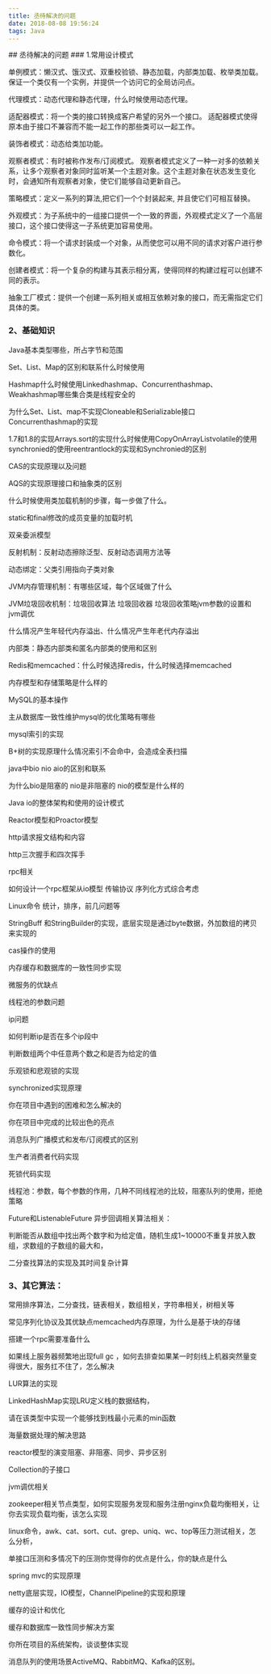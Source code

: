 ```yaml
---
title: 丞待解决的问题
date: 2018-08-08 19:56:24
tags: Java
---
```

<meta name="referrer" content="no-referrer" />
## 丞待解决的问题
### 1.常用设计模式

单例模式：懒汉式、饿汉式、双重校验锁、静态加载，内部类加载、枚举类加载。保证一个类仅有一个实例，并提供一个访问它的全局访问点。

代理模式：动态代理和静态代理，什么时候使用动态代理。

适配器模式：将一个类的接口转换成客户希望的另外一个接口。
适配器模式使得原本由于接口不兼容而不能一起工作的那些类可以一起工作。

装饰者模式：动态给类加功能。

观察者模式：有时被称作发布/订阅模式。
观察者模式定义了一种一对多的依赖关系，让多个观察者对象同时监听某一个主题对象。这个主题对象在状态发生变化时，会通知所有观察者对象，使它们能够自动更新自己。

策略模式：定义一系列的算法,把它们一个个封装起来, 并且使它们可相互替换。

外观模式：为子系统中的一组接口提供一个一致的界面，外观模式定义了一个高层接口，这个接口使得这一子系统更加容易使用。

命令模式：将一个请求封装成一个对象，从而使您可以用不同的请求对客户进行参数化。

创建者模式：将一个复杂的构建与其表示相分离，使得同样的构建过程可以创建不同的表示。

抽象工厂模式：提供一个创建一系列相关或相互依赖对象的接口，而无需指定它们具体的类。


### 2、基础知识

Java基本类型哪些，所占字节和范围

Set、List、Map的区别和联系什么时候使用

Hashmap什么时候使用Linkedhashmap、Concurrenthashmap、Weakhashmap哪些集合类是线程安全的

为什么Set、List、map不实现Cloneable和Serializable接口Concurrenthashmap的实现

1.7和1.8的实现Arrays.sort的实现什么时候使用CopyOnArrayListvolatile的使用synchronied的使用reentrantlock的实现和Synchronied的区别

CAS的实现原理以及问题

AQS的实现原理接口和抽象类的区别

什么时候使用类加载机制的步骤，每一步做了什么。

static和final修改的成员变量的加载时机

双亲委派模型

反射机制：反射动态擦除泛型、反射动态调用方法等

动态绑定：父类引用指向子类对象

JVM内存管理机制：有哪些区域，每个区域做了什么

JVM垃圾回收机制：垃圾回收算法 垃圾回收器 垃圾回收策略jvm参数的设置和jvm调优

什么情况产生年轻代内存溢出、什么情况产生年老代内存溢出

内部类：静态内部类和匿名内部类的使用和区别

Redis和memcached：什么时候选择redis，什么时候选择memcached

内存模型和存储策略是什么样的

MySQL的基本操作

主从数据库一致性维护mysql的优化策略有哪些

mysql索引的实现

B+树的实现原理什么情况索引不会命中，会造成全表扫描

java中bio nio aio的区别和联系

为什么bio是阻塞的 nio是非阻塞的 nio的模型是什么样的

Java io的整体架构和使用的设计模式

Reactor模型和Proactor模型

http请求报文结构和内容

http三次握手和四次挥手

rpc相关

如何设计一个rpc框架从io模型 传输协议 序列化方式综合考虑

Linux命令 统计，排序，前几问题等

StringBuff 和StringBuilder的实现，底层实现是通过byte数据，外加数组的拷贝来实现的

cas操作的使用

内存缓存和数据库的一致性同步实现

微服务的优缺点

线程池的参数问题

ip问题

如何判断ip是否在多个ip段中

判断数组两个中任意两个数之和是否为给定的值

乐观锁和悲观锁的实现

synchronized实现原理

你在项目中遇到的困难和怎么解决的

你在项目中完成的比较出色的亮点

消息队列广播模式和发布/订阅模式的区别

生产者消费者代码实现

死锁代码实现

线程池：参数，每个参数的作用，几种不同线程池的比较，阻塞队列的使用，拒绝策略

Future和ListenableFuture 异步回调相关算法相关：

判断能否从数组中找出两个数字和为给定值，随机生成1~10000不重复并放入数组，求数组的子数组的最大和，

二分查找算法的实现及其时间复杂计算

### 3、其它算法：

常用排序算法，二分查找，链表相关，数组相关，字符串相关，树相关等

常见序列化协议及其优缺点memcached内存原理，为什么是基于块的存储

搭建一个rpc需要准备什么

如果线上服务器频繁地出现full gc ，如何去排查如果某一时刻线上机器突然量变得很大，服务扛不住了，怎么解决

LUR算法的实现

LinkedHashMap实现LRU定义栈的数据结构，

请在该类型中实现一个能够找到栈最小元素的min函数

海量数据处理的解决思路

reactor模型的演变阻塞、非阻塞、同步、异步区别

Collection的子接口

jvm调优相关

zookeeper相关节点类型，如何实现服务发现和服务注册nginx负载均衡相关，让你去实现负载均衡，该怎么实现

linux命令，awk、cat、sort、cut、grep、uniq、wc、top等压力测试相关，怎么分析，

单接口压测和多情况下的压测你觉得你的优点是什么，你的缺点是什么

spring mvc的实现原理

netty底层实现，IO模型，ChannelPipeline的实现和原理

缓存的设计和优化

缓存和数据库一致性同步解决方案

你所在项目的系统架构，谈谈整体实现

消息队列的使用场景ActiveMQ、RabbitMQ、Kafka的区别。

